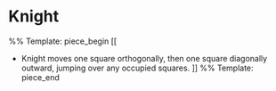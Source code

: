 # Knight

%% Template: piece_begin
[[
* Knight moves one square orthogonally, then one square diagonally
  outward, jumping over any occupied squares.
]]
%% Template: piece_end
